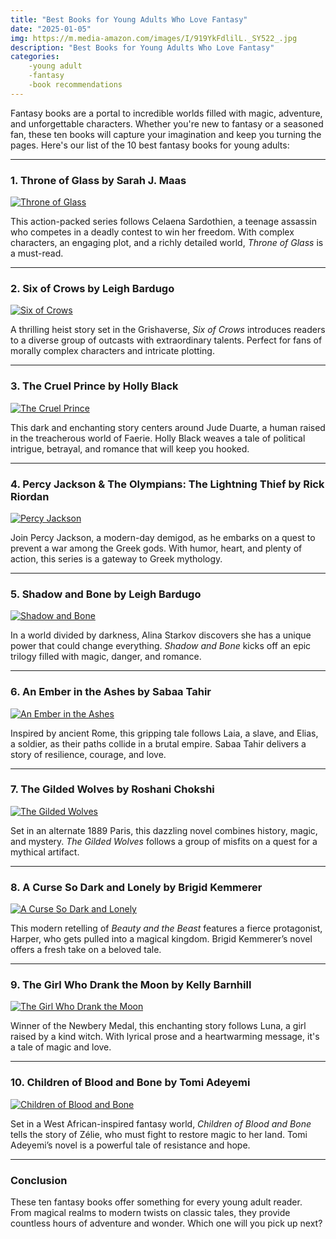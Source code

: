 ```yaml
---
title: "Best Books for Young Adults Who Love Fantasy"
date: "2025-01-05"
img: https://m.media-amazon.com/images/I/919YkFdlilL._SY522_.jpg
description: "Best Books for Young Adults Who Love Fantasy"
categories: 
    -young adult
    -fantasy 
    -book recommendations
---
```


Fantasy books are a portal to incredible worlds filled with magic, adventure, and unforgettable characters. Whether you're new to fantasy or a seasoned fan, these ten books will capture your imagination and keep you turning the pages. Here's our list of the 10 best fantasy books for young adults:

---

### 1. **Throne of Glass by Sarah J. Maas**
[![Throne of Glass](https://m.media-amazon.com/images/I/919YkFdlilL._SY522_.jpg)](https://amzn.to/3DGRt1w)

This action-packed series follows Celaena Sardothien, a teenage assassin who competes in a deadly contest to win her freedom. With complex characters, an engaging plot, and a richly detailed world, *Throne of Glass* is a must-read.

---

### 2. **Six of Crows by Leigh Bardugo**
[![Six of Crows](https://m.media-amazon.com/images/I/91tVPP3GzML._SY522_.jpg)](https://amzn.to/4j6qwo0)

A thrilling heist story set in the Grishaverse, *Six of Crows* introduces readers to a diverse group of outcasts with extraordinary talents. Perfect for fans of morally complex characters and intricate plotting.

---

### 3. **The Cruel Prince by Holly Black**
[![The Cruel Prince](https://m.media-amazon.com/images/I/81vCaMmKrWL._SY522_.jpg)](https://amzn.to/40bchpE)

This dark and enchanting story centers around Jude Duarte, a human raised in the treacherous world of Faerie. Holly Black weaves a tale of political intrigue, betrayal, and romance that will keep you hooked.

---

### 4. **Percy Jackson & The Olympians: The Lightning Thief by Rick Riordan**
[![Percy Jackson](https://m.media-amazon.com/images/I/51LdV0opNvL._SY445_SX342_PQ1_.jpg)](https://amzn.to/4a7PaR2)

Join Percy Jackson, a modern-day demigod, as he embarks on a quest to prevent a war among the Greek gods. With humor, heart, and plenty of action, this series is a gateway to Greek mythology.

---

### 5. **Shadow and Bone by Leigh Bardugo**
[![Shadow and Bone](https://m.media-amazon.com/images/I/51x7Z1lKX-L._SY445_SX342_PQ1_.jpg)](https://amzn.to/41VNlF0)

In a world divided by darkness, Alina Starkov discovers she has a unique power that could change everything. *Shadow and Bone* kicks off an epic trilogy filled with magic, danger, and romance.

---

### 6. **An Ember in the Ashes by Sabaa Tahir**
[![An Ember in the Ashes](https://m.media-amazon.com/images/I/8180W7UObeL._SY522_.jpg)](https://amzn.to/4ad14te)

Inspired by ancient Rome, this gripping tale follows Laia, a slave, and Elias, a soldier, as their paths collide in a brutal empire. Sabaa Tahir delivers a story of resilience, courage, and love.

---

### 7. **The Gilded Wolves by Roshani Chokshi**
[![The Gilded Wolves](https://m.media-amazon.com/images/I/51nw+RSJQoL._SY445_SX342_PQ1_.jpg)](https://amzn.to/4fRgKDw)

Set in an alternate 1889 Paris, this dazzling novel combines history, magic, and mystery. *The Gilded Wolves* follows a group of misfits on a quest for a mythical artifact.

---

### 8. **A Curse So Dark and Lonely by Brigid Kemmerer**
[![A Curse So Dark and Lonely](https://m.media-amazon.com/images/I/51GobD4noyL._SY445_SX342_PQ1_.jpg)](https://amzn.to/4fMVxdO)

This modern retelling of *Beauty and the Beast* features a fierce protagonist, Harper, who gets pulled into a magical kingdom. Brigid Kemmerer’s novel offers a fresh take on a beloved tale.

---

### 9. **The Girl Who Drank the Moon by Kelly Barnhill**
[![The Girl Who Drank the Moon](https://m.media-amazon.com/images/I/51KTOLWEqIL._SY445_SX342_PQ1_.jpg)](https://amzn.to/4fLXDuo)

Winner of the Newbery Medal, this enchanting story follows Luna, a girl raised by a kind witch. With lyrical prose and a heartwarming message, it's a tale of magic and love.

---

### 10. **Children of Blood and Bone by Tomi Adeyemi**
[![Children of Blood and Bone](https://m.media-amazon.com/images/I/512FJRXsDCL._SY445_SX342_PQ1_.jpg)](https://amzn.to/4a1WspL)

Set in a West African-inspired fantasy world, *Children of Blood and Bone* tells the story of Zélie, who must fight to restore magic to her land. Tomi Adeyemi’s novel is a powerful tale of resistance and hope.

---

### Conclusion
These ten fantasy books offer something for every young adult reader. From magical realms to modern twists on classic tales, they provide countless hours of adventure and wonder. Which one will you pick up next?


